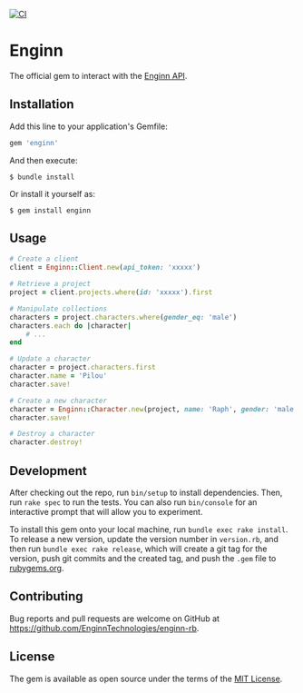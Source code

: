 [![CI](https://github.com/EnginnTechnologies/enginn-rb-internal/actions/workflows/ci.yml/badge.svg)](https://github.com/EnginnTechnologies/enginn-rb-internal/actions/workflows/ci.yml)

# Enginn

The official gem to interact with the [Enginn API](https://app.enginn.tech/api/docs/index.html).

## Installation

Add this line to your application's Gemfile:

```ruby
gem 'enginn'
```

And then execute:

    $ bundle install

Or install it yourself as:

    $ gem install enginn

## Usage

```rb
# Create a client
client = Enginn::Client.new(api_token: 'xxxxx')

# Retrieve a project
project = client.projects.where(id: 'xxxxx').first

# Manipulate collections
characters = project.characters.where(gender_eq: 'male')
characters.each do |character|
    # ...
end

# Update a character
character = project.characters.first
character.name = 'Pilou'
character.save!

# Create a new character
character = Enginn::Character.new(project, name: 'Raph', gender: 'male', ...)
character.save!

# Destroy a character
character.destroy!
```

## Development

After checking out the repo, run `bin/setup` to install dependencies. Then, run `rake spec` to run the tests. You can also run `bin/console` for an interactive prompt that will allow you to experiment.

To install this gem onto your local machine, run `bundle exec rake install`. To release a new version, update the version number in `version.rb`, and then run `bundle exec rake release`, which will create a git tag for the version, push git commits and the created tag, and push the `.gem` file to [rubygems.org](https://rubygems.org).

## Contributing

Bug reports and pull requests are welcome on GitHub at https://github.com/EnginnTechnologies/enginn-rb.

## License

The gem is available as open source under the terms of the [MIT License](https://opensource.org/licenses/MIT).
